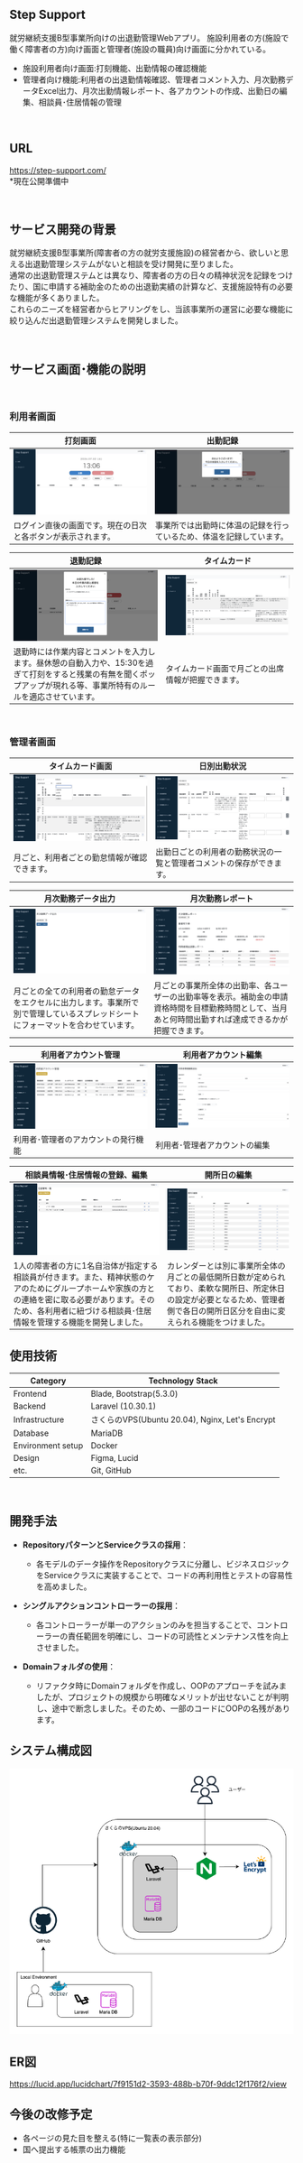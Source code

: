 ## Step Support
就労継続支援B型事業所向けの出退勤管理Webアプリ。
施設利用者の方(施設で働く障害者の方)向け画面と管理者(施設の職員)向け画面に分かれている。
<br />
- 施設利用者向け画面:打刻機能、出勤情報の確認機能
- 管理者向け機能:利用者の出退勤情報確認、管理者コメント入力、月次勤務データExcel出力、月次出勤情報レポート、各アカウントの作成、出勤日の編集、相談員･住居情報の管理

<br />

## URL
https://step-support.com/
<br>
*現在公開準備中

<br />

## サービス開発の背景
就労継続支援B型事業所(障害者の方の就労支援施設)の経営者から、欲しいと思える出退勤管理システムがないと相談を受け開発に至りました。
<br>
通常の出退勤管理ステムとは異なり、障害者の方の日々の精神状況を記録をつけたり、国に申請する補助金のための出退勤実績の計算など、支援施設特有の必要な機能が多くありました。<br>
これらのニーズを経営者からヒアリングをし、当該事業所の運営に必要な機能に絞り込んだ出退勤管理システムを開発しました。


<br />


## サービス画面･機能の説明

<br />

### 利用者画面
|打刻画面|出勤記録|
|----|----|
|![打刻画面](/docs/images/readme_user_1-1.png)|![出勤記録](/docs/images/readme_user_1-2.png)|
|ログイン直後の画面です。現在の日次と各ボタンが表示されます。|事業所では出勤時に体温の記録を行っているため、体温を記録しています。|

|退勤記録|タイムカード|
|----|----|
|![退勤記録](/docs/images/readme_user_2_1.png)|![タイムカード](/docs/images/readme_user_2_2.png)|
|退勤時には作業内容とコメントを入力します。昼休憩の自動入力や、15:30を過ぎて打刻をすると残業の有無を聞くポップアップが現れる等、事業所特有のルールを適応させています。|タイムカード画面で月ごとの出席情報が把握できます。|

<br />


### 管理者画面
|タイムカード画面|日別出勤状況|
|----|----|
|![タイムカード](/docs/images/readme_admin_1-1.png)|![出勤記録](/docs/images/readme_admin_1-2.png)|
|月ごと、利用者ごとの勤怠情報が確認できます。|出勤日ごとの利用者の勤務状況の一覧と管理者コメントの保存ができます。|

|月次勤務データ出力|月次勤務レポート|
|----|----|
|![タイムカード](/docs/images/readme_admin_2-1.png)|![出勤記録](/docs/images/readme_admin_2-2.png)|
|月ごとの全ての利用者の勤怠データをエクセルに出力します。事業所で別で管理しているスプレッドシートにフォーマットを合わせています。|月ごとの事業所全体の出勤率、各ユーザーの出勤率等を表示。補助金の申請資格時間を目標勤務時間として、当月あと何時間出勤すれば達成できるかが把握できます。|

|利用者アカウント管理|利用者アカウント編集|
|----|----|
|![タイムカード](/docs/images/readme_admin_3-1.png)|![出勤記録](/docs/images/readme_admin_3-2.png)|
|利用者･管理者のアカウントの発行機能|利用者･管理者アカウントの編集|

|相談員情報･住居情報の登録、編集|開所日の編集|
|----|----|
|![タイムカード](/docs/images/readme_admin_4-1.png)|![出勤記録](/docs/images/readme_admin_4-2.png)|
|1人の障害者の方に1名自治体が指定する相談員が付きます。また、精神状態のケアのためにグループホームや家族の方との連絡を密に取る必要があります。そのため、各利用者に紐づける相談員･住居情報を管理する機能を開発しました。|カレンダーとは別に事業所全体の月ごとの最低開所日数が定められており、柔軟な開所日、所定休日の設定が必要となるため、管理者側で各日の開所日区分を自由に変えられる機能をつけました。|


## 使用技術

| Category          | Technology Stack                                     |
| ----------------- | --------------------------------------------------   |
| Frontend          | Blade, Bootstrap(5.3.0)                                     |
| Backend           | Laravel (10.30.1)                                     |
| Infrastructure    | さくらのVPS(Ubuntu 20.04), Nginx, Let's Encrypt               |
| Database          | MariaDB                                              |
| Environment setup | Docker                                               |
| Design            | Figma, Lucid                                         |
| etc.              | Git, GitHub                                          |

<br />

## 開発手法

- **RepositoryパターンとServiceクラスの採用**：
  - 各モデルのデータ操作をRepositoryクラスに分離し、ビジネスロジックをServiceクラスに実装することで、コードの再利用性とテストの容易性を高めました。
  
- **シングルアクションコントローラーの採用**：
  - 各コントローラーが単一のアクションのみを担当することで、コントローラーの責任範囲を明確にし、コードの可読性とメンテナンス性を向上させました。

- **Domainフォルダの使用**：
  - リファクタ時にDomainフォルダを作成し、OOPのアプローチを試みましたが、プロジェクトの規模から明確なメリットが出せないことが判明し、途中で断念しました。そのため、一部のコードにOOPの名残があります。


## システム構成図
![システム構成図](/docs/images/readme_system_structure.png)
<br />


## ER図
https://lucid.app/lucidchart/7f9151d2-3593-488b-b70f-9ddc12f176f2/view
<br />

## 今後の改修予定

- 各ページの見た目を整える(特に一覧表の表示部分)
- 国へ提出する帳票の出力機能
